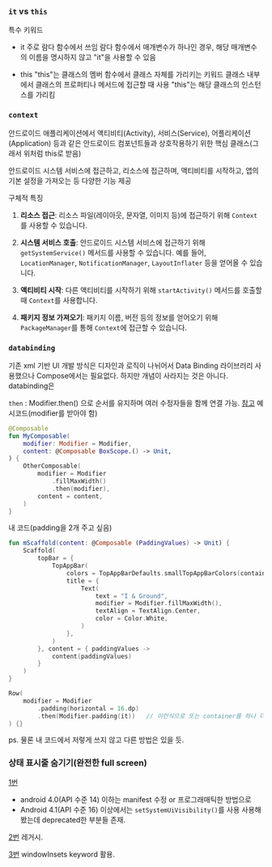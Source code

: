 
### `it` vs `this`
특수 키워드

- it
	주로 람다 함수에서 쓰임
	람다 함수에서 매개변수가 하나인 경우,
	해당 매개변수의 이름을 명시하지 않고 "it"을 사용할 수 있음

- this
	"this"는 클래스의 멤버 함수에서 클래스 자체를 가리키는 키워드
	클래스 내부에서 클래스의 프로퍼티나 메서드에 접근할 때 사용
	"this"는 해당 클래스의 인스턴스를 가리킴


### `context` 
안드로이드 애플리케이션에서 액티비티(Activity), 서비스(Service), 어플리케이션(Application) 등과 같은 안드로이드 컴포넌트들과 상호작용하기 위한 핵심 클래스(그래서 위처럼 this로 받음)

안드로이드 시스템 서비스에 접근하고, 리소스에 접근하며, 액티비티를 시작하고, 앱의 기본 설정을 가져오는 등 다양한 기능 제공

구체적 특징
1. **리소스 접근**: 리소스 파일(레이아웃, 문자열, 이미지 등)에 접근하기 위해 `Context`를 사용할 수 있습니다.

2. **시스템 서비스 호출**: 안드로이드 시스템 서비스에 접근하기 위해 `getSystemService()` 메서드를 사용할 수 있습니다. 예를 들어, `LocationManager`, `NotificationManager`, `LayoutInflater` 등을 얻어올 수 있습니다.
   
3. **액티비티 시작**: 다른 액티비티를 시작하기 위해 `startActivity()` 메서드를 호출할 때 `Context`를 사용합니다.
   
4. **패키지 정보 가져오기**: 패키지 이름, 버전 등의 정보를 얻어오기 위해 `PackageManager`를 통해 `Context`에 접근할 수 있습니다.


### `databinding`
기존 xml 기반 UI 개발 방식은 디자인과 로직이 나뉘어서 Data Binding 라이브러리 사용했으나
Compose에서는 필요없다. 하지만 개념이 사라지는 것은 아니다.
databinding은 



`then` : Modifier.then() 으로 순서를 유지하며 여러 수정자들을 함께 연결 가능. [참고](https://developermemos.com/posts/modifier-then-jetpack-compose)
예시코드(modifier를 받아야 함)
```kotlin
@Composable
fun MyComposable(
    modifier: Modifier = Modifier,
    content: @Composable BoxScope.() -> Unit,
) {
    OtherComposable(
        modifier = Modifier
            .fillMaxWidth()
            .then(modifier),
        content = content,
    )
}
```

내 코드(padding을 2개 주고 싶음)
```kotlin
fun mScaffold(content: @Composable (PaddingValues) -> Unit) {  
    Scaffold(  
        topBar = {  
            TopAppBar(  
                colors = TopAppBarDefaults.smallTopAppBarColors(containerColor = Color.Blue),  
                title = {  
                    Text(  
                        text = "I & Ground",  
                        modifier = Modifier.fillMaxWidth(),  
                        textAlign = TextAlign.Center,  
                        color = Color.White,  
                    )  
                },  
            )  
        }, content = { paddingValues ->  
            content(paddingValues)  
        }  
    )  
}

Row(  
    modifier = Modifier  
        .padding(horizontal = 16.dp)  
        .then(Modifier.padding(it))   // 이런식으로 또는 container를 하나 더 만들기?
) {}
```
ps. 물론 내 코드에서 저렇게 쓰지 않고 다른 방법은 있을 듯.


### 상태 표시줄 숨기기(완전한 full screen)
[1번](https://developer.android.com/training/system-ui/status?hl=ko)
- android 4.0(API 수준 14) 이하는 manifest 수정 or 프로그래매틱한 방법으로
- Android 4.1(API 수준 16) 이상에서는 `setSystemUiVisibility()`를 사용
	사용해 봤는데 deprecated한 부분들 존재.
	
[2번](https://developer.android.com/training/system-ui/immersive?hl=ko) 
 레거시.
 
[3번](https://developer.android.com/jetpack/compose/layouts/insets?hl=ko)
	windowInsets keyword 활용.
